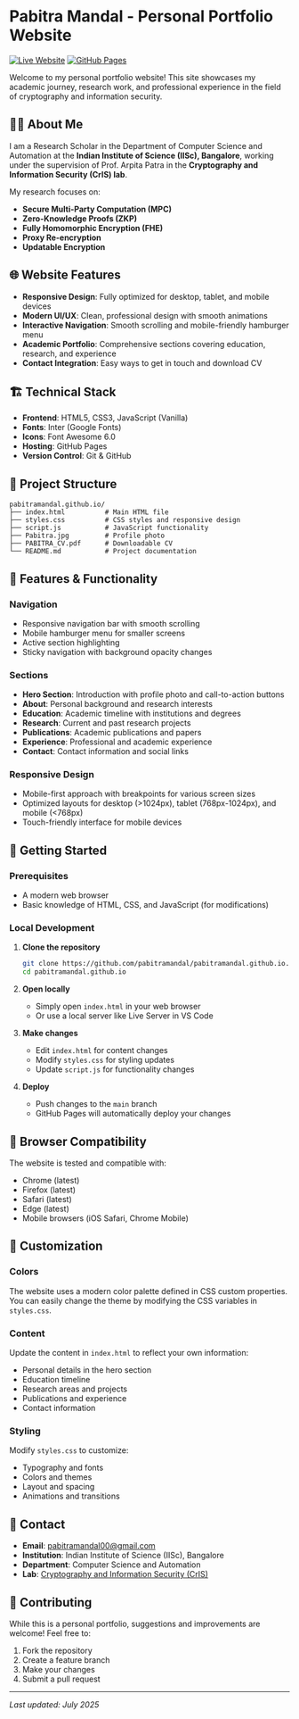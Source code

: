 # Pabitra Mandal - Personal Portfolio Website

[![Live Website](https://img.shields.io/badge/Live-Website-brightgreen)](https://pabitramandal.github.io)
[![GitHub Pages](https://img.shields.io/badge/Hosted%20on-GitHub%20Pages-blue)](https://pages.github.com)

Welcome to my personal portfolio website! This site showcases my academic journey, research work, and professional experience in the field of cryptography and information security.

## 🧑‍🎓 About Me

I am a Research Scholar in the Department of Computer Science and Automation at the **Indian Institute of Science (IISc), Bangalore**, working under the supervision of Prof. Arpita Patra in the **Cryptography and Information Security (CrIS) lab**.

My research focuses on:
- **Secure Multi-Party Computation (MPC)**
- **Zero-Knowledge Proofs (ZKP)**
- **Fully Homomorphic Encryption (FHE)**
- **Proxy Re-encryption**
- **Updatable Encryption**

## 🌐 Website Features

- **Responsive Design**: Fully optimized for desktop, tablet, and mobile devices
- **Modern UI/UX**: Clean, professional design with smooth animations
- **Interactive Navigation**: Smooth scrolling and mobile-friendly hamburger menu
- **Academic Portfolio**: Comprehensive sections covering education, research, and experience
- **Contact Integration**: Easy ways to get in touch and download CV

## 🏗️ Technical Stack

- **Frontend**: HTML5, CSS3, JavaScript (Vanilla)
- **Fonts**: Inter (Google Fonts)
- **Icons**: Font Awesome 6.0
- **Hosting**: GitHub Pages
- **Version Control**: Git & GitHub

## 📁 Project Structure

```
pabitramandal.github.io/
├── index.html          # Main HTML file
├── styles.css          # CSS styles and responsive design
├── script.js           # JavaScript functionality
├── Pabitra.jpg         # Profile photo
├── PABITRA_CV.pdf      # Downloadable CV
└── README.md           # Project documentation
```

## 🔧 Features & Functionality

### Navigation
- Responsive navigation bar with smooth scrolling
- Mobile hamburger menu for smaller screens
- Active section highlighting
- Sticky navigation with background opacity changes

### Sections
- **Hero Section**: Introduction with profile photo and call-to-action buttons
- **About**: Personal background and research interests
- **Education**: Academic timeline with institutions and degrees
- **Research**: Current and past research projects
- **Publications**: Academic publications and papers
- **Experience**: Professional and academic experience
- **Contact**: Contact information and social links

### Responsive Design
- Mobile-first approach with breakpoints for various screen sizes
- Optimized layouts for desktop (>1024px), tablet (768px-1024px), and mobile (<768px)
- Touch-friendly interface for mobile devices

## 🚀 Getting Started

### Prerequisites
- A modern web browser
- Basic knowledge of HTML, CSS, and JavaScript (for modifications)

### Local Development

1. **Clone the repository**
   ```bash
   git clone https://github.com/pabitramandal/pabitramandal.github.io.git
   cd pabitramandal.github.io
   ```

2. **Open locally**
   - Simply open `index.html` in your web browser
   - Or use a local server like Live Server in VS Code

3. **Make changes**
   - Edit `index.html` for content changes
   - Modify `styles.css` for styling updates
   - Update `script.js` for functionality changes

4. **Deploy**
   - Push changes to the `main` branch
   - GitHub Pages will automatically deploy your changes

## 📱 Browser Compatibility

The website is tested and compatible with:
- Chrome (latest)
- Firefox (latest)
- Safari (latest)
- Edge (latest)
- Mobile browsers (iOS Safari, Chrome Mobile)

## 🎨 Customization

### Colors
The website uses a modern color palette defined in CSS custom properties. You can easily change the theme by modifying the CSS variables in `styles.css`.

### Content
Update the content in `index.html` to reflect your own information:
- Personal details in the hero section
- Education timeline
- Research areas and projects
- Publications and experience
- Contact information

### Styling
Modify `styles.css` to customize:
- Typography and fonts
- Colors and themes
- Layout and spacing
- Animations and transitions

## 📧 Contact

- **Email**: [pabitramandal00@gmail.com](mailto:pabitramandal00@gmail.com)
- **Institution**: Indian Institute of Science (IISc), Bangalore
- **Department**: Computer Science and Automation
- **Lab**: [Cryptography and Information Security (CrIS)](https://cris.csa.iisc.ac.in/)

## 🤝 Contributing

While this is a personal portfolio, suggestions and improvements are welcome! Feel free to:
1. Fork the repository
2. Create a feature branch
3. Make your changes
4. Submit a pull request

---

*Last updated: July 2025*

